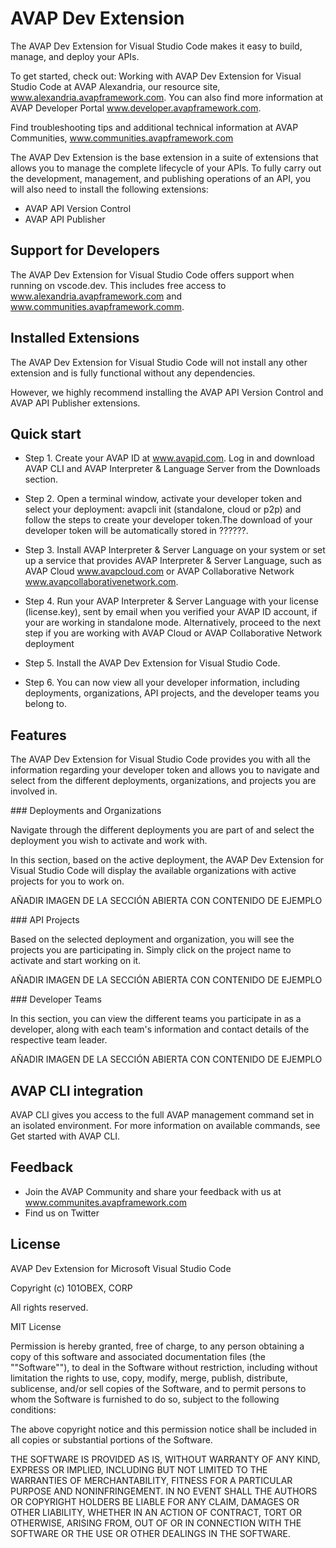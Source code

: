 # AVAP Dev Extension

The AVAP Dev Extension for Visual Studio Code makes it easy to build, manage, and deploy your APIs.

To get started, check out: Working with AVAP Dev Extension for Visual Studio Code at AVAP Alexandria, our resource site, www.alexandria.avapframework.com. You can also find more information at AVAP Developer Portal www.developer.avapframework.com.

Find troubleshooting tips and additional technical information at AVAP Communities, www.communities.avapframework.com

The AVAP Dev Extension is the base extension in a suite of extensions that allows you to manage the complete lifecycle of your APIs. To fully carry out the development, management, and publishing operations of an API, you will also need to install the following extensions:

- AVAP API Version Control
- AVAP API Publisher

## Support for Developers

The AVAP Dev Extension for Visual Studio Code offers support when running on vscode.dev. This includes free access to www.alexandria.avapframework.com and www.communities.avapframework.comm.

## Installed Extensions

The AVAP Dev Extension for Visual Studio Code will not install any other extension and is fully functional without any dependencies.

However, we highly recommend installing the AVAP API Version Control and AVAP API Publisher extensions.

## Quick start

- Step 1. Create your AVAP ID at www.avapid.com. Log in and download AVAP CLI and AVAP Interpreter & Language Server from the Downloads section.

- Step 2. Open a terminal window, activate your developer token and select your deployment: avapcli init (standalone, cloud or p2p) and follow the steps to create your developer token.The download of your developer token will be automatically stored in ??????.

- Step 3. Install AVAP Interpreter & Server Language on your system or set up a service that provides AVAP Interpreter & Server Language, such as AVAP Cloud www.avapcloud.com or AVAP Collaborative Network www.avapcollaborativenetwork.com.

- Step 4. Run your AVAP Interpreter & Server Language with your license (license.key), sent by email when you verified your AVAP ID account, if your are working in standalone mode. Alternatively, proceed to the next step if you are working with AVAP Cloud or AVAP Collaborative Network deployment

- Step 5. Install the AVAP Dev Extension for Visual Studio Code.

- Step 6. You can now view all your developer information, including deployments, organizations, API projects, and the developer teams you belong to.

## Features

The AVAP Dev Extension for Visual Studio Code provides you with all the information regarding your developer token and allows you to navigate and select from the different deployments, organizations, and projects you are involved in.


### Deployments and Organizations


Navigate through the different deployments you are part of and select the deployment you wish to activate and work with.

In this section, based on the active deployment, the AVAP Dev Extension for Visual Studio Code will display the available organizations with active projects for you to work on.

AÑADIR IMAGEN DE LA SECCIÓN ABIERTA CON CONTENIDO DE EJEMPLO

### API Projects

Based on the selected deployment and organization, you will see the projects you are participating in. Simply click on the project name to activate and start working on it.

AÑADIR IMAGEN DE LA SECCIÓN ABIERTA CON CONTENIDO DE EJEMPLO

### Developer Teams

In this section, you can view the different teams you participate in as a developer, along with each team's information and contact details of the respective team leader.

AÑADIR IMAGEN DE LA SECCIÓN ABIERTA CON CONTENIDO DE EJEMPLO

## AVAP CLI integration

AVAP CLI gives you access to the full AVAP management command set in an isolated environment. For more information on available commands, see Get started with AVAP CLI.

## Feedback

- Join the AVAP Community and share your feedback with us at www.communites.avapframework.com
- Find us on Twitter

## License

AVAP Dev Extension for Microsoft Visual Studio Code

Copyright (c) 101OBEX, CORP

All rights reserved.

MIT License

Permission is hereby granted, free of charge, to any person obtaining a copy of this software and associated documentation files (the ""Software""), to deal in the Software without restriction, including without limitation the rights to use, copy, modify, merge, publish, distribute, sublicense, and/or sell copies of the Software, and to permit persons to whom the Software is furnished to do so, subject to the following conditions:

The above copyright notice and this permission notice shall be included in all copies or substantial portions of the Software.

THE SOFTWARE IS PROVIDED AS IS, WITHOUT WARRANTY OF ANY KIND, EXPRESS OR IMPLIED, INCLUDING BUT NOT LIMITED TO THE WARRANTIES OF MERCHANTABILITY, FITNESS FOR A PARTICULAR PURPOSE AND NONINFRINGEMENT. IN NO EVENT SHALL THE AUTHORS OR COPYRIGHT HOLDERS BE LIABLE FOR ANY CLAIM, DAMAGES OR OTHER LIABILITY, WHETHER IN AN ACTION OF CONTRACT, TORT OR OTHERWISE, ARISING FROM, OUT OF OR IN CONNECTION WITH THE SOFTWARE OR THE USE OR OTHER DEALINGS IN THE SOFTWARE.

